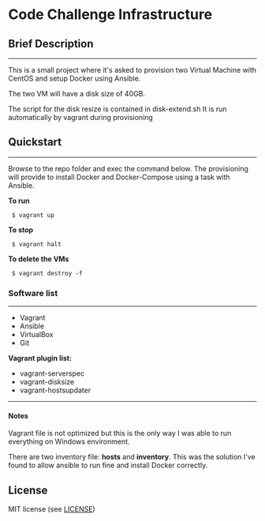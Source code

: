 # **Code Challenge Infrastructure**
 ## **Brief Description**
 ---
 This is a small project where it's asked to provision two Virtual Machine with CentOS and setup Docker using Ansible.

 The two VM will have a disk size of 40GB.

 The script for the disk resize is contained in disk-extend.sh
 It is run automatically by vagrant during provisioning

 ## **Quickstart**
 ---
 Browse to the repo folder and exec the command below. The provisioning will provide to install Docker and Docker-Compose using a task with Ansible.

 **To run**

` $ vagrant up`


**To stop**

` $ vagrant halt`

**To delete the VMs**

` $ vagrant destroy -f`

### **Software list**
---

* Vagrant
* Ansible
* VirtualBox
* Git
 
**Vagrant plugin list:**
* vagrant-serverspec
* vagrant-disksize
* vagrant-hostsupdater
 

---

#### **Notes**
Vagrant file is not optimized but this is the only way I was able to run everything on Windows environment.

There are two inventory file: **hosts** and **inventory**. This was the solution I've found to allow ansible to run fine and install Docker correctly.


## License

MIT license (see [LICENSE][license])

[vagrant]: http://vagrantup.com
[serverspec]: http://serverspec.org

[franzqat]: https://github.com/franzqat

[license]: https://github.com/franzqat/Code-Challenge-Infrastructure/blob/master/LICENSE